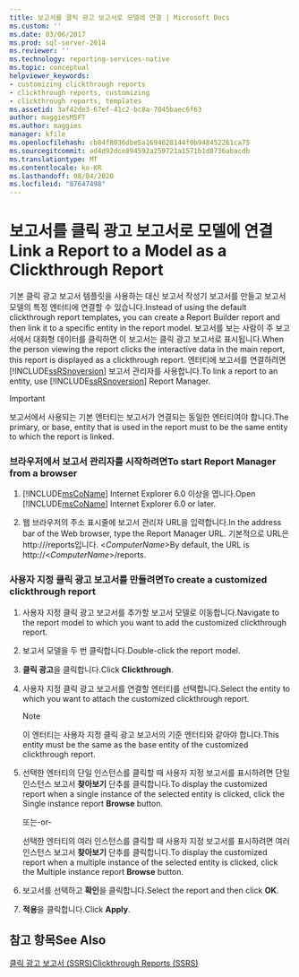 ```yaml
---
title: 보고서를 클릭 광고 보고서로 모델에 연결 | Microsoft Docs
ms.custom: ''
ms.date: 03/06/2017
ms.prod: sql-server-2014
ms.reviewer: ''
ms.technology: reporting-services-native
ms.topic: conceptual
helpviewer_keywords:
- customizing clickthrough reports
- clickthrough reports, customizing
- clickthrough reports, templates
ms.assetid: 3af42de3-67ef-41c2-bc8a-7045baec6f63
author: maggiesMSFT
ms.author: maggies
manager: kfile
ms.openlocfilehash: cb84f8036dbe5a1694628144f0b948452261ca75
ms.sourcegitcommit: ad4d92dce894592a259721a1571b1d8736abacdb
ms.translationtype: MT
ms.contentlocale: ko-KR
ms.lasthandoff: 08/04/2020
ms.locfileid: "87647498"
---
```

# <a name="link-a-report-to-a-model-as-a-clickthrough-report"></a><span data-ttu-id="035a8-102">보고서를 클릭 광고 보고서로 모델에 연결</span><span class="sxs-lookup"><span data-stu-id="035a8-102">Link a Report to a Model as a Clickthrough Report</span></span>
  <span data-ttu-id="035a8-103">기본 클릭 광고 보고서 템플릿을 사용하는 대신 보고서 작성기 보고서를 만들고 보고서 모델의 특정 엔터티에 연결할 수 있습니다.</span><span class="sxs-lookup"><span data-stu-id="035a8-103">Instead of using the default clickthrough report templates, you can create a Report Builder report and then link it to a specific entity in the report model.</span></span> <span data-ttu-id="035a8-104">보고서를 보는 사람이 주 보고서에서 대화형 데이터를 클릭하면 이 보고서는 클릭 광고 보고서로 표시됩니다.</span><span class="sxs-lookup"><span data-stu-id="035a8-104">When the person viewing the report clicks the interactive data in the main report, this report is displayed as a clickthrough report.</span></span> <span data-ttu-id="035a8-105">엔터티에 보고서를 연결하려면 [!INCLUDE[ssRSnoversion](../includes/ssrsnoversion-md.md)] 보고서 관리자를 사용합니다.</span><span class="sxs-lookup"><span data-stu-id="035a8-105">To link a report to an entity, use [!INCLUDE[ssRSnoversion](../includes/ssrsnoversion-md.md)] Report Manager.</span></span>  
  
> [!IMPORTANT]  
>  <span data-ttu-id="035a8-106">보고서에서 사용되는 기본 엔터티는 보고서가 연결되는 동일한 엔터티여야 합니다.</span><span class="sxs-lookup"><span data-stu-id="035a8-106">The primary, or base, entity that is used in the report must to be the same entity to which the report is linked.</span></span>  
  
### <a name="to-start-report-manager-from-a-browser"></a><span data-ttu-id="035a8-107">브라우저에서 보고서 관리자를 시작하려면</span><span class="sxs-lookup"><span data-stu-id="035a8-107">To start Report Manager from a browser</span></span>  
  
1.  <span data-ttu-id="035a8-108">[!INCLUDE[msCoName](../includes/msconame-md.md)] Internet Explorer 6.0 이상을 엽니다.</span><span class="sxs-lookup"><span data-stu-id="035a8-108">Open [!INCLUDE[msCoName](../includes/msconame-md.md)] Internet Explorer 6.0 or later.</span></span>  
  
2.  <span data-ttu-id="035a8-109">웹 브라우저의 주소 표시줄에 보고서 관리자 URL을 입력합니다.</span><span class="sxs-lookup"><span data-stu-id="035a8-109">In the address bar of the Web browser, type the Report Manager URL.</span></span> <span data-ttu-id="035a8-110">기본적으로 URL은 http:///reports입니다. \<*ComputerName*></span><span class="sxs-lookup"><span data-stu-id="035a8-110">By default, the URL is http://\<*ComputerName*>/reports.</span></span>  
  
### <a name="to-create-a-customized-clickthrough-report"></a><span data-ttu-id="035a8-111">사용자 지정 클릭 광고 보고서를 만들려면</span><span class="sxs-lookup"><span data-stu-id="035a8-111">To create a customized clickthrough report</span></span>  
  
1.  <span data-ttu-id="035a8-112">사용자 지정 클릭 광고 보고서를 추가할 보고서 모델로 이동합니다.</span><span class="sxs-lookup"><span data-stu-id="035a8-112">Navigate to the report model to which you want to add the customized clickthrough report.</span></span>  
  
2.  <span data-ttu-id="035a8-113">보고서 모델을 두 번 클릭합니다.</span><span class="sxs-lookup"><span data-stu-id="035a8-113">Double-click the report model.</span></span>  
  
3.  <span data-ttu-id="035a8-114">**클릭 광고**을 클릭합니다.</span><span class="sxs-lookup"><span data-stu-id="035a8-114">Click **Clickthrough**.</span></span>  
  
4.  <span data-ttu-id="035a8-115">사용자 지정 클릭 광고 보고서를 연결할 엔터티를 선택합니다.</span><span class="sxs-lookup"><span data-stu-id="035a8-115">Select the entity to which you want to attach the customized clickthrough report.</span></span>  
  
    > [!NOTE]  
    >  <span data-ttu-id="035a8-116">이 엔터티는 사용자 지정 클릭 광고 보고서의 기준 엔터티와 같아야 합니다.</span><span class="sxs-lookup"><span data-stu-id="035a8-116">This entity must be the same as the base entity of the customized clickthrough report.</span></span>  
  
5.  <span data-ttu-id="035a8-117">선택한 엔터티의 단일 인스턴스를 클릭할 때 사용자 지정 보고서를 표시하려면 단일 인스턴스 보고서 **찾아보기** 단추를 클릭합니다.</span><span class="sxs-lookup"><span data-stu-id="035a8-117">To display the customized report when a single instance of the selected entity is clicked, click the Single instance report **Browse** button.</span></span>  
  
     <span data-ttu-id="035a8-118">또는</span><span class="sxs-lookup"><span data-stu-id="035a8-118">-or-</span></span>  
  
     <span data-ttu-id="035a8-119">선택한 엔터티의 여러 인스턴스를 클릭할 때 사용자 지정 보고서를 표시하려면 여러 인스턴스 보고서 **찾아보기** 단추를 클릭합니다.</span><span class="sxs-lookup"><span data-stu-id="035a8-119">To display the customized report when a multiple instance of the selected entity is clicked, click the Multiple instance report **Browse** button.</span></span>  
  
6.  <span data-ttu-id="035a8-120">보고서를 선택하고 **확인**을 클릭합니다.</span><span class="sxs-lookup"><span data-stu-id="035a8-120">Select the report and then click **OK**.</span></span>  
  
7.  <span data-ttu-id="035a8-121">**적용**을 클릭합니다.</span><span class="sxs-lookup"><span data-stu-id="035a8-121">Click **Apply**.</span></span>  
  
## <a name="see-also"></a><span data-ttu-id="035a8-122">참고 항목</span><span class="sxs-lookup"><span data-stu-id="035a8-122">See Also</span></span>  
 [<span data-ttu-id="035a8-123">클릭 광고 보고서 &#40;SSRS&#41;</span><span class="sxs-lookup"><span data-stu-id="035a8-123">Clickthrough Reports &#40;SSRS&#41;</span></span>](reports/clickthrough-reports-ssrs.md)  
  
  
